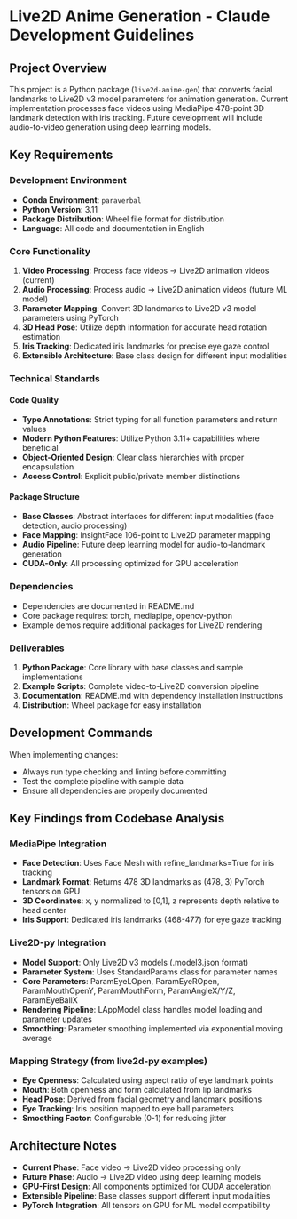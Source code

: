 # Live2D Anime Generation - Claude Development Guidelines

## Project Overview

This project is a Python package (`live2d-anime-gen`) that converts facial landmarks to Live2D v3 model parameters for animation generation. Current implementation processes face videos using MediaPipe 478-point 3D landmark detection with iris tracking. Future development will include audio-to-video generation using deep learning models.

## Key Requirements

### Development Environment
- **Conda Environment**: `paraverbal`
- **Python Version**: 3.11
- **Package Distribution**: Wheel file format for distribution
- **Language**: All code and documentation in English

### Core Functionality
1. **Video Processing**: Process face videos → Live2D animation videos (current)
2. **Audio Processing**: Process audio → Live2D animation videos (future ML model)
3. **Parameter Mapping**: Convert 3D landmarks to Live2D v3 model parameters using PyTorch
4. **3D Head Pose**: Utilize depth information for accurate head rotation estimation
5. **Iris Tracking**: Dedicated iris landmarks for precise eye gaze control
6. **Extensible Architecture**: Base class design for different input modalities

### Technical Standards

#### Code Quality
- **Type Annotations**: Strict typing for all function parameters and return values
- **Modern Python Features**: Utilize Python 3.11+ capabilities where beneficial
- **Object-Oriented Design**: Clear class hierarchies with proper encapsulation
- **Access Control**: Explicit public/private member distinctions

#### Package Structure
- **Base Classes**: Abstract interfaces for different input modalities (face detection, audio processing)
- **Face Mapping**: InsightFace 106-point to Live2D parameter mapping
- **Audio Pipeline**: Future deep learning model for audio-to-landmark generation
- **CUDA-Only**: All processing optimized for GPU acceleration

### Dependencies
- Dependencies are documented in README.md
- Core package requires: torch, mediapipe, opencv-python
- Example demos require additional packages for Live2D rendering

### Deliverables
1. **Python Package**: Core library with base classes and sample implementations
2. **Example Scripts**: Complete video-to-Live2D conversion pipeline
3. **Documentation**: README.md with dependency installation instructions
4. **Distribution**: Wheel package for easy installation

## Development Commands

When implementing changes:
- Always run type checking and linting before committing
- Test the complete pipeline with sample data
- Ensure all dependencies are properly documented

## Key Findings from Codebase Analysis

### MediaPipe Integration
- **Face Detection**: Uses Face Mesh with refine_landmarks=True for iris tracking
- **Landmark Format**: Returns 478 3D landmarks as (478, 3) PyTorch tensors on GPU
- **3D Coordinates**: x, y normalized to [0,1], z represents depth relative to head center
- **Iris Support**: Dedicated iris landmarks (468-477) for eye gaze tracking

### Live2D-py Integration
- **Model Support**: Only Live2D v3 models (.model3.json format)
- **Parameter System**: Uses StandardParams class for parameter names
- **Core Parameters**: ParamEyeLOpen, ParamEyeROpen, ParamMouthOpenY, ParamMouthForm, ParamAngleX/Y/Z, ParamEyeBallX
- **Rendering Pipeline**: LAppModel class handles model loading and parameter updates
- **Smoothing**: Parameter smoothing implemented via exponential moving average

### Mapping Strategy (from live2d-py examples)
- **Eye Openness**: Calculated using aspect ratio of eye landmark points
- **Mouth**: Both openness and form calculated from lip landmarks
- **Head Pose**: Derived from facial geometry and landmark positions
- **Eye Tracking**: Iris position mapped to eye ball parameters
- **Smoothing Factor**: Configurable (0-1) for reducing jitter

## Architecture Notes
- **Current Phase**: Face video → Live2D video processing only
- **Future Phase**: Audio → Live2D video using deep learning models
- **GPU-First Design**: All components optimized for CUDA acceleration
- **Extensible Pipeline**: Base classes support different input modalities
- **PyTorch Integration**: All tensors on GPU for ML model compatibility